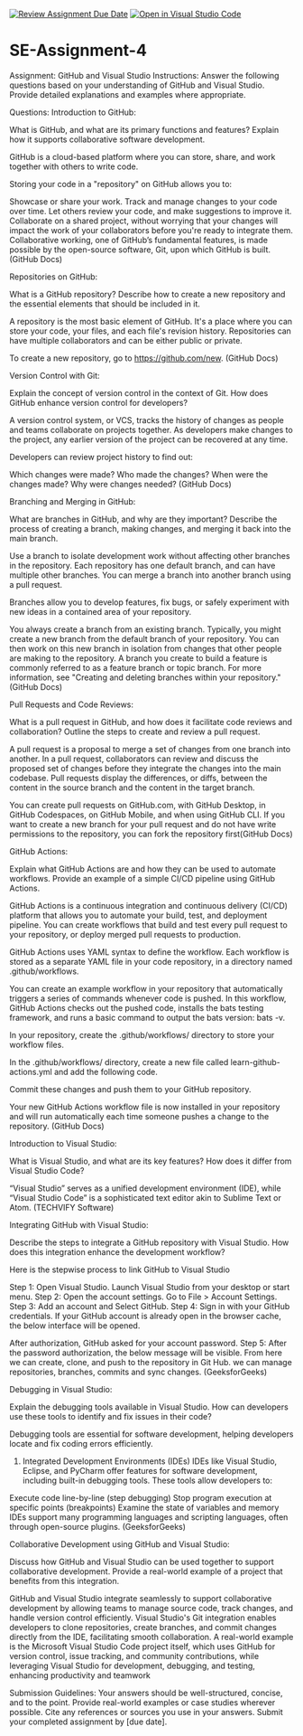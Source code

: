 [![Review Assignment Due Date](https://classroom.github.com/assets/deadline-readme-button-22041afd0340ce965d47ae6ef1cefeee28c7c493a6346c4f15d667ab976d596c.svg)](https://classroom.github.com/a/GvXCZgfk)
[![Open in Visual Studio Code](https://classroom.github.com/assets/open-in-vscode-2e0aaae1b6195c2367325f4f02e2d04e9abb55f0b24a779b69b11b9e10269abc.svg)](https://classroom.github.com/online_ide?assignment_repo_id=15309602&assignment_repo_type=AssignmentRepo)
# SE-Assignment-4
Assignment: GitHub and Visual Studio
Instructions:
Answer the following questions based on your understanding of GitHub and Visual Studio. Provide detailed explanations and examples where appropriate.

Questions:
Introduction to GitHub:

What is GitHub, and what are its primary functions and features? Explain how it supports collaborative software development.

GitHub is a cloud-based platform where you can store, share, and work together with others to write code.

Storing your code in a "repository" on GitHub allows you to:

Showcase or share your work.
Track and manage changes to your code over time.
Let others review your code, and make suggestions to improve it.
Collaborate on a shared project, without worrying that your changes will impact the work of your collaborators before you're ready to integrate them.
Collaborative working, one of GitHub’s fundamental features, is made possible by the open-source software, Git, upon which GitHub is built. (GitHub Docs)

Repositories on GitHub:

What is a GitHub repository? Describe how to create a new repository and the essential elements that should be included in it.

A repository is the most basic element of GitHub. It's a place where you can store your code, your files, and each file's revision history. Repositories can have multiple collaborators and can be either public or private.

To create a new repository, go to https://github.com/new. (GitHub Docs)

Version Control with Git:

Explain the concept of version control in the context of Git. How does GitHub enhance version control for developers?

A version control system, or VCS, tracks the history of changes as people and teams collaborate on projects together. As developers make changes to the project, any earlier version of the project can be recovered at any time.

Developers can review project history to find out:

Which changes were made?
Who made the changes?
When were the changes made?
Why were changes needed? (GitHub Docs)

Branching and Merging in GitHub:

What are branches in GitHub, and why are they important? Describe the process of creating a branch, making changes, and merging it back into the main branch.

Use a branch to isolate development work without affecting other branches in the repository. Each repository has one default branch, and can have multiple other branches. You can merge a branch into another branch using a pull request.

Branches allow you to develop features, fix bugs, or safely experiment with new ideas in a contained area of your repository.

You always create a branch from an existing branch. Typically, you might create a new branch from the default branch of your repository. You can then work on this new branch in isolation from changes that other people are making to the repository. A branch you create to build a feature is commonly referred to as a feature branch or topic branch. For more information, see "Creating and deleting branches within your repository." (GitHub Docs)

Pull Requests and Code Reviews:

What is a pull request in GitHub, and how does it facilitate code reviews and collaboration? Outline the steps to create and review a pull request.

A pull request is a proposal to merge a set of changes from one branch into another. In a pull request, collaborators can review and discuss the proposed set of changes before they integrate the changes into the main codebase. Pull requests display the differences, or diffs, between the content in the source branch and the content in the target branch.

You can create pull requests on GitHub.com, with GitHub Desktop, in GitHub Codespaces, on GitHub Mobile, and when using GitHub CLI.
If you want to create a new branch for your pull request and do not have write permissions to the repository, you can fork the repository first(GitHub Docs)


GitHub Actions:

Explain what GitHub Actions are and how they can be used to automate workflows. Provide an example of a simple CI/CD pipeline using GitHub Actions.

GitHub Actions is a continuous integration and continuous delivery (CI/CD) platform that allows you to automate your build, test, and deployment pipeline. You can create workflows that build and test every pull request to your repository, or deploy merged pull requests to production.

GitHub Actions uses YAML syntax to define the workflow. Each workflow is stored as a separate YAML file in your code repository, in a directory named .github/workflows.

You can create an example workflow in your repository that automatically triggers a series of commands whenever code is pushed. In this workflow, GitHub Actions checks out the pushed code, installs the bats testing framework, and runs a basic command to output the bats version: bats -v.

In your repository, create the .github/workflows/ directory to store your workflow files.

In the .github/workflows/ directory, create a new file called learn-github-actions.yml and add the following code.

Commit these changes and push them to your GitHub repository.

Your new GitHub Actions workflow file is now installed in your repository and will run automatically each time someone pushes a change to the repository. (GitHub Docs)

Introduction to Visual Studio:

What is Visual Studio, and what are its key features? How does it differ from Visual Studio Code?

“Visual Studio” serves as a unified development environment (IDE), while “Visual Studio Code” is a sophisticated text editor akin to Sublime Text or Atom. (TECHVIFY Software)

Integrating GitHub with Visual Studio:

Describe the steps to integrate a GitHub repository with Visual Studio. How does this integration enhance the development workflow?

Here is the stepwise process to link GitHub to Visual Studio

Step 1: Open Visual Studio.
Launch Visual Studio from your desktop or start menu.
Step 2: Open the account settings.
Go to File > Account Settings.
Step 3: Add an account and Select GitHub.
Step 4: Sign in with your GitHub credentials.
If your GitHub account is already open in the browser cache, the below interface will be opened.

After authorization, GitHub asked for your account password.
Step 5: After the password authorization, the below message will be visible.
From here we can create, clone, and push to the repository in Git Hub. we can manage repositories, branches, commits and sync changes. (GeeksforGeeks)


Debugging in Visual Studio:

Explain the debugging tools available in Visual Studio. How can developers use these tools to identify and fix issues in their code?

Debugging tools are essential for software development, helping developers locate and fix coding errors efficiently.

1. Integrated Development Environments (IDEs)
IDEs like Visual Studio, Eclipse, and PyCharm offer features for software development, including built-in debugging tools. These tools allow developers to:

Execute code line-by-line (step debugging)
Stop program execution at specific points (breakpoints)
Examine the state of variables and memory
IDEs support many programming languages and scripting languages, often through open-source plugins. (GeeksforGeeks)


Collaborative Development using GitHub and Visual Studio:

Discuss how GitHub and Visual Studio can be used together to support collaborative development. Provide a real-world example of a project that benefits from this integration.


GitHub and Visual Studio integrate seamlessly to support collaborative development by allowing teams to manage source code, track changes, and handle version control efficiently. Visual Studio's Git integration enables developers to clone repositories, create branches, and commit changes directly from the IDE, facilitating smooth collaboration. A real-world example is the Microsoft Visual Studio Code project itself, which uses GitHub for version control, issue tracking, and community contributions, while leveraging Visual Studio for development, debugging, and testing, enhancing productivity and teamwork

Submission Guidelines:
Your answers should be well-structured, concise, and to the point.
Provide real-world examples or case studies wherever possible.
Cite any references or sources you use in your answers.
Submit your completed assignment by [due date].
